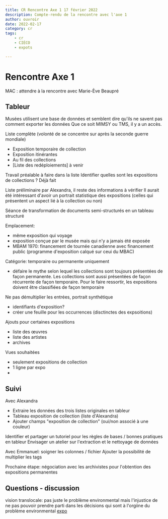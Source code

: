 ```yaml
---
title: CR Rencontre Axe 1 17 février 2022
description: Compte-rendu de la rencontre avec l'axe 1
author: ouvroir
date: 2022-02-17
category: cr
tags:
    - cr
    - CIÉCO
    - expots

---
```

# Rencontre Axe 1

MAC : attendre à la rencontre avec Marie-Ève Beaupré

## Tableur
Musées utilisent une base de données et semblent dire qu'ils ne savent pas comment exporter les données
Que ce soit MIMSY ou TMS, il y a un accès.

Liste complète (volonté de se concentre sur après la seconde guerre mondiale)
- Exposition temporaire de collection
- Exposition itinérantes
- Au fil des collections
- [Liste des redéploiements] à venir

Travail préalable à faire dans la liste
Identifier quelles sont les expositions de collections ? Déjà fait

Liste préliminaire par Alexandra, il reste des informations à vérifier
Il aurait été intéressant d'avoir un portrait statistique des expositions (celles qui présentent un aspect lié à la collection ou non)

Séance de transformation de documents semi-structurés en un tableau structuré

Emplacement: 
- même exposition qui voyage
- exposition conçue par le musée mais qui n'y a jamais été exposée
- MBAM 1970: financement de tournée canadienne avec financement public (programme d'exposition calqué sur ceui du MBAC)

Catégorie: temporaire ou permanente uniquement
- défaire le mythe selon lequel les collections sont toujours présentées de façon permanente. Les collections sont aussi présentées de façon récurrente de façon temporaire. Pour le faire ressortir, les expositions doivent être classifiées de façon temporaire

Ne pas démultiplier les entrées, portrait synthétique
- identifiants d'exposition?
- créer une feuille pour les occurrences (disctinctes des expsoitions)

Ajouts pour certaines expositions
- liste des œuvres
- liste des artistes
- archives


Vues souhaitées
- seulement expositions de collection
- 1 ligne par expo
- 

## Suivi
Avec Alexandra
- Extraire les données des trois listes originales en tableur
- Tableau exposition de collection (liste d'Alexandra)
- Ajouter champs "exposition de collection" (oui/non associé à une couleur)

Identifier et partager un tutoriel pour les règles de bases / bonnes pratiques en tableur
Envisager un atelier sur l'extraction et le nettoyage de données

Avec Emmanuel: soigner les colonnes / fichier
Ajouter la possibilité de multiplier les tags

Prochaine étape: négociation avec les archivistes pour l'obtention des expositions permanentes


## Questions - discussion

vision translocale: pas juste le problème environmental mais l'injustice de ne pas pouvoir prendre parti dans les décisions qui sont à l'orgiine du problème environmental [expo](http://www.ville-ge.ch/meg/pdf/presse_68.pdf)